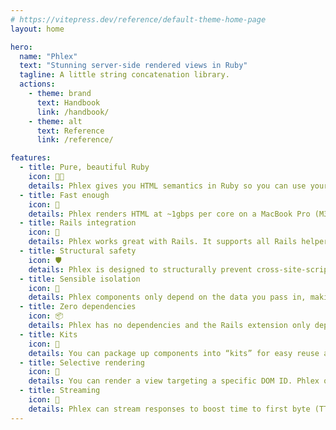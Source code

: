 ```yaml
---
# https://vitepress.dev/reference/default-theme-home-page
layout: home

hero:
  name: "Phlex"
  text: "Stunning server-side rendered views in Ruby"
  tagline: A little string concatenation library.
  actions:
    - theme: brand
      text: Handbook
      link: /handbook/
    - theme: alt
      text: Reference
      link: /reference/

features:
  - title: Pure, beautiful Ruby
    icon: 🧑‍🍳
    details: Phlex gives you HTML semantics in Ruby so you can use your existing skills designing object-oriented views. Plus, you get to use tools like RubyLSP, Rubocop and Simplecov.
  - title: Fast enough
    icon: 🚀
    details: Phlex renders HTML at ~1gbps per core on a MacBook Pro (M3 Max) and it doesn’t slow down the more components you extract.
  - title: Rails integration
    icon: 🚂
    details: Phlex works great with Rails. It supports all Rails helpers and plays nicely with ViewComponent, ActionView, Stimulus, Turbo and Tailwind.
  - title: Structural safety
    icon: 🛡️
    details: Phlex is designed to structurally prevent cross-site-scripting (XSS) attacks by default.
  - title: Sensible isolation
    icon: 🧪
    details: Phlex components only depend on the data you pass in, making them easier to test and reuse.
  - title: Zero dependencies
    icon: 📦
    details: Phlex has no dependencies and the Rails extension only depends on Rails itself.
  - title: Kits
    icon: 🎒
    details: You can package up components into “kits” for easy reuse across projects. Kits can be shared with the community as Ruby gems or kept for internal use.
  - title: Selective rendering
    icon: 🔎
    details: You can render a view targeting a specific DOM ID. Phlex only does the work to render just the parts you want. This is great for partial Hotwire updates like Turbo Frames.
  - title: Streaming
    icon: 🌊
    details: Phlex can stream responses to boost time to first byte (TTFB). In some cases users can see the first static content before the database has even responded.
---
```

